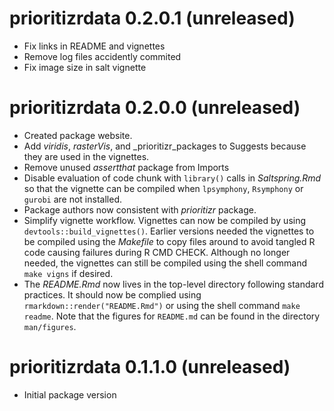 # prioritizrdata 0.2.0.1 (unreleased)

- Fix links in README and vignettes
- Remove log files accidently commited
- Fix image size in salt vignette

# prioritizrdata 0.2.0.0 (unreleased)

- Created package website.
- Add _viridis_, _rasterVis_, and _prioritizr_packages to Suggests because they are used in
  the vignettes.
- Remove unused _assertthat_ package from Imports
- Disable evaluation of code chunk with `library()` calls in _Saltspring.Rmd_
  so that the vignette can be compiled when `lpsymphony`, `Rsymphony` or `gurobi` are not installed.
- Package authors now consistent with _prioritizr_ package.
- Simplify vignette workflow. Vignettes can now be compiled by using
  `devtools::build_vignettes()`. Earlier versions needed the vignettes to be
  compiled using the _Makefile_ to copy files around to avoid tangled R code
  causing failures during R CMD CHECK. Although no longer needed, the vignettes
  can still be compiled using the shell command `make vigns` if
  desired.
- The _README.Rmd_ now lives in the top-level directory following standard
  practices. It should now be complied using `rmarkdown::render("README.Rmd")`
  or using the shell command `make readme`. Note that the figures for
  `README.md` can be found in the directory `man/figures`.

# prioritizrdata 0.1.1.0 (unreleased)

- Initial package version
